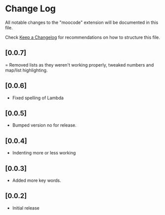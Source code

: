 # Change Log

All notable changes to the "moocode" extension will be documented in this file.

Check [Keep a Changelog](http://keepachangelog.com/) for recommendations on how to structure this file.

## [0.0.7]
=  Removed lists as they weren't working properly, tweaked numbers and map/list highlighting.
## [0.0.6]
- Fixed spelling of Lambda
## [0.0.5]
- Bumped version no for release.
## [0.0.4]
- Indenting more or less working
## [0.0.3]
- Added more key words.

## [0.0.2]

- Initial release

